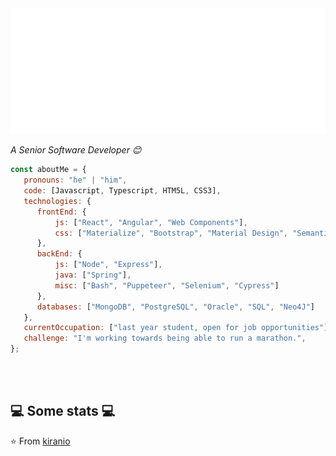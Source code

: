 <img src="https://github.com/kiranio/kiranio/blob/master/logo.svg"/>


<p><em>A Senior Software Developer 😊</br>
</em></p>


```javascript
const aboutMe = {
   pronouns: "he" | "him",
   code: [Javascript, Typescript, HTM5L, CSS3],
   technologies: {
      frontEnd: {
          js: ["React", "Angular", "Web Components"],
          css: ["Materialize", "Bootstrap", "Material Design", "Semantic UI", "SCSS/LESS"]
      },
      backEnd: {
          js: ["Node", "Express"],
          java: ["Spring"],
          misc: ["Bash", "Puppeteer", "Selenium", "Cypress"]
      },
      databases: ["MongoDB", "PostgreSQL", "Oracle", "SQL", "Neo4J"]
   },
   currentOccupation: ["last year student, open for job opportunities"],
   challenge: "I'm working towards being able to run a marathon.",
};
```
</br></br>
<h2>💻 Some stats 💻</h2>


⭐️ From [kiranio](https://github.com/kiranio)
